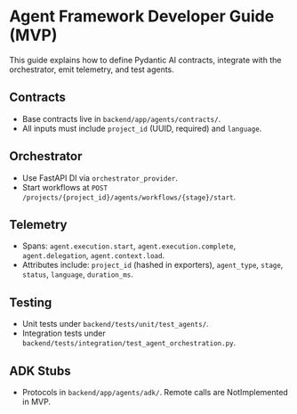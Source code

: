 # Agent Framework Developer Guide (MVP)

This guide explains how to define Pydantic AI contracts, integrate with the orchestrator, emit telemetry, and test agents.

## Contracts

- Base contracts live in `backend/app/agents/contracts/`.
- All inputs must include `project_id` (UUID, required) and `language`.

## Orchestrator

- Use FastAPI DI via `orchestrator_provider`.
- Start workflows at `POST /projects/{project_id}/agents/workflows/{stage}/start`.

## Telemetry

- Spans: `agent.execution.start`, `agent.execution.complete`, `agent.delegation`, `agent.context.load`.
- Attributes include: `project_id` (hashed in exporters), `agent_type`, `stage`, `status`, `language`, `duration_ms`.

## Testing

- Unit tests under `backend/tests/unit/test_agents/`.
- Integration tests under `backend/tests/integration/test_agent_orchestration.py`.

## ADK Stubs

- Protocols in `backend/app/agents/adk/`. Remote calls are NotImplemented in MVP.
